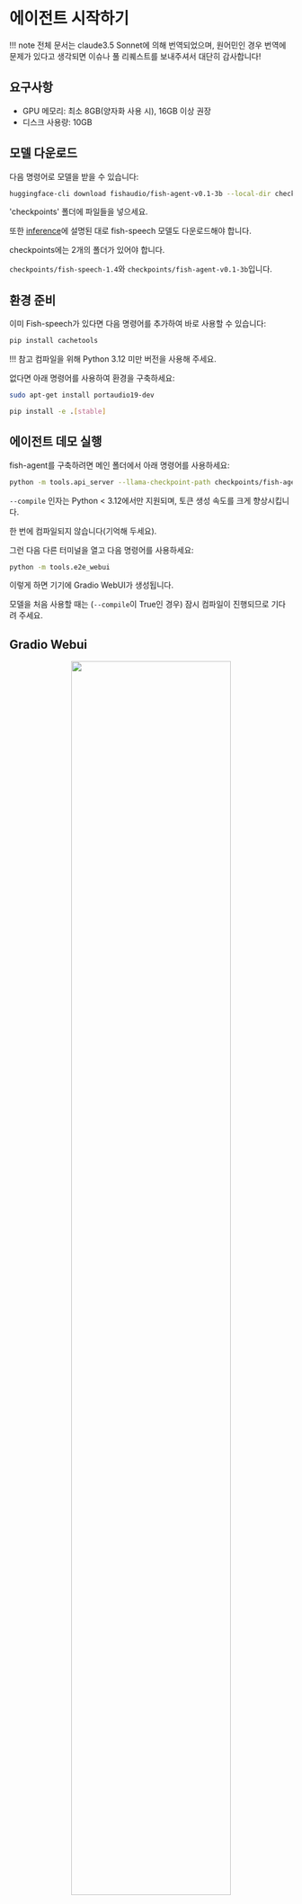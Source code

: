 # 에이전트 시작하기

!!! note
    전체 문서는 claude3.5 Sonnet에 의해 번역되었으며, 원어민인 경우 번역에 문제가 있다고 생각되면 이슈나 풀 리퀘스트를 보내주셔서 대단히 감사합니다!

## 요구사항

- GPU 메모리: 최소 8GB(양자화 사용 시), 16GB 이상 권장
- 디스크 사용량: 10GB

## 모델 다운로드

다음 명령어로 모델을 받을 수 있습니다:

```bash
huggingface-cli download fishaudio/fish-agent-v0.1-3b --local-dir checkpoints/fish-agent-v0.1-3b
```

'checkpoints' 폴더에 파일들을 넣으세요.

또한 [inference](inference.md)에 설명된 대로 fish-speech 모델도 다운로드해야 합니다.

checkpoints에는 2개의 폴더가 있어야 합니다.

`checkpoints/fish-speech-1.4`와 `checkpoints/fish-agent-v0.1-3b`입니다.

## 환경 준비

이미 Fish-speech가 있다면 다음 명령어를 추가하여 바로 사용할 수 있습니다:
```bash
pip install cachetools
```

!!! 참고
    컴파일을 위해 Python 3.12 미만 버전을 사용해 주세요.

없다면 아래 명령어를 사용하여 환경을 구축하세요:

```bash
sudo apt-get install portaudio19-dev

pip install -e .[stable]
```

## 에이전트 데모 실행

fish-agent를 구축하려면 메인 폴더에서 아래 명령어를 사용하세요:

```bash
python -m tools.api_server --llama-checkpoint-path checkpoints/fish-agent-v0.1-3b/ --mode agent --compile
```

`--compile` 인자는 Python < 3.12에서만 지원되며, 토큰 생성 속도를 크게 향상시킵니다.

한 번에 컴파일되지 않습니다(기억해 두세요).

그런 다음 다른 터미널을 열고 다음 명령어를 사용하세요:

```bash
python -m tools.e2e_webui
```

이렇게 하면 기기에 Gradio WebUI가 생성됩니다.

모델을 처음 사용할 때는 (`--compile`이 True인 경우) 잠시 컴파일이 진행되므로 기다려 주세요.

## Gradio Webui
<p align="center">
   <img src="../../assets/figs/agent_gradio.png" width="75%">
</p>

즐거운 시간 되세요!

## 성능

테스트 결과, 4060 노트북은 겨우 실행되며 매우 부하가 큰 상태로, 초당 약 8토큰 정도만 처리합니다. 4090은 컴파일 상태에서 초당 약 95토큰을 처리하며, 이것이 저희가 권장하는 사양입니다.

# 에이전트 소개

이 데모는 초기 알파 테스트 버전으로, 추론 속도 최적화가 필요하며 수정해야 할 버그가 많이 있습니다. 버그를 발견하거나 수정하고 싶으시다면 이슈나 풀 리퀘스트를 보내주시면 매우 감사하겠습니다.
